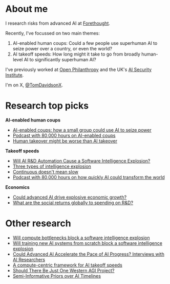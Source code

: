 # About me

I research risks from advanced AI at [Forethought](https://www.forethought.org/).

Recently, I've focussed on two main themes:
1. AI-enabled human coups: Could a few people use superhuman AI to seize power over a country, or even the world?  
2. AI takeoff speeds: How long might it take to go from broadly human-level AI to significantly superhuman AI?

I've previously worked at [Open Philanthropy](https://www.openphilanthropy.org/) and the UK's [AI Security Institute](https://www.aisi.gov.uk/). 

I'm on X, [@TomDavidsonX](https://x.com/TomDavidsonX?t=Zl68rhZo3oSvu6VzhI6sLg&s=09).

# Research top picks
**AI-enabled human coups**
- [AI-enabled coups: how a small group could use AI to seize power](https://www.forethought.org/research/ai-enabled-coups-how-a-small-group-could-use-ai-to-seize-power)
- [Podcast with 80,000 hours on AI-enabled coups](https://80000hours.org/podcast/episodes/tom-davidson-ai-enabled-human-power-grabs/)
- [Human takeover might be worse than AI takeover](https://www.lesswrong.com/posts/FEcw6JQ8surwxvRfr/human-takeover-might-be-worse-than-ai-takeover)

**Takeoff speeds**
- [Will AI R&D Automation Cause a Software Intelligence Explosion?](https://www.forethought.org/research/will-ai-r-and-d-automation-cause-a-software-intelligence-explosion)
- [Three types of intelligence explosion](https://www.forethought.org/research/three-types-of-intelligence-explosion)
- [Continuous doesn't mean slow](https://www.planned-obsolescence.org/continuous-doesnt-mean-slow/)
- [Podcast with 80,000 hours on how quickly AI could transform the world](https://80000hours.org/podcast/episodes/tom-davidson-how-quickly-ai-could-transform-the-world/)
  

**Economics**
- [Could advanced AI drive explosive economic growth?](https://www.openphilanthropy.org/research/could-advanced-ai-drive-explosive-economic-growth/)
- [What are the social returns globally to spending on R&D?](https://www.openphilanthropy.org/research/social-returns-to-productivity-growth/)


# Other research
- [Will compute bottlenecks block a software intelligence explosion](https://www.lesswrong.com/posts/XDF6ovePBJf6hsxGj/will-compute-bottlenecks-prevent-a-software-intelligence-1)
- [Will training new AI systems from scratch block a software intelligence explosion](https://www.forethought.org/research/will-the-need-to-retrain-ai-models)
- [Could Advanced AI Accelerate the Pace of AI Progress? Interviews with AI Researchers](https://www.forethought.org/research/could-advanced-ai-accelerate-the-pace-of-ai-progress-interviews-with-ai)
- [A compute-centric framework for AI takeoff speeds](https://www.openphilanthropy.org/research/what-a-compute-centric-framework-says-about-takeoff-speeds/)
- [Should There Be Just One Western AGI Project?](https://www.forethought.org/research/should-there-be-just-one-western-agi-project)
- [Semi-Informative Priors over AI Timelines](https://www.openphilanthropy.org/research/report-on-semi-informative-priors/)
  
